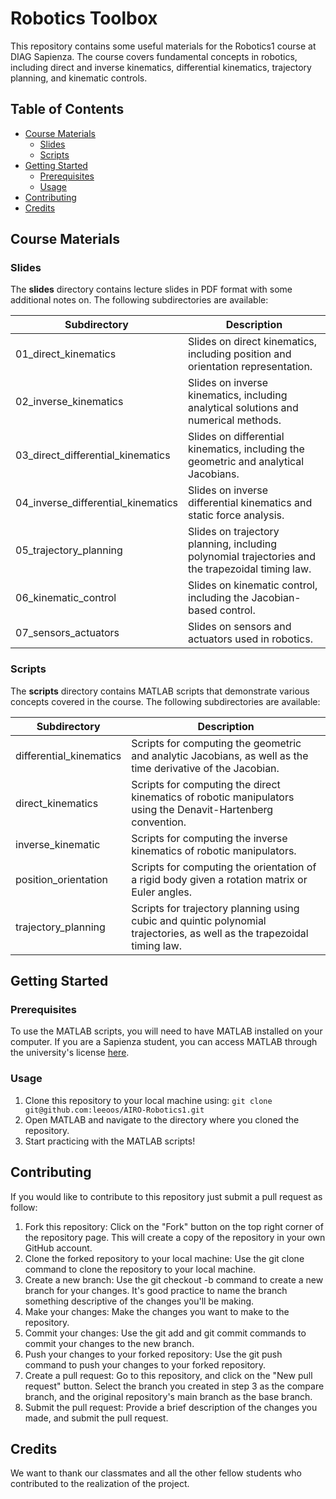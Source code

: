 # Robotics Toolbox 

This  repository contains some useful materials for the Robotics1 course at DIAG Sapienza. The course covers fundamental concepts in robotics, including direct and inverse kinematics, differential kinematics, trajectory planning, and kinematic controls.

## Table of Contents
- [Course Materials](#course-materials)
  - [Slides](#slides)
  - [Scripts](#scripts)
- [Getting Started](#getting-started)
  - [Prerequisites](#prerequisites)
  - [Usage](#usage)
- [Contributing](#contributing)
- [Credits](#credits)

## Course Materials

### Slides
The **slides** directory contains lecture slides in PDF format with some additional notes on. The following subdirectories are available:

| Subdirectory              | Description                                                                       |
|---------------------------|-----------------------------------------------------------------------------------|
| 01_direct_kinematics      | Slides on direct kinematics, including position and orientation representation.  |
| 02_inverse_kinematics     | Slides on inverse kinematics, including analytical solutions and numerical methods.|
| 03_direct_differential_kinematics | Slides on differential kinematics, including the geometric and analytical Jacobians. |
| 04_inverse_differential_kinematics| Slides on inverse differential kinematics and static force analysis.                |
| 05_trajectory_planning    | Slides on trajectory planning, including polynomial trajectories and the trapezoidal timing law.|
| 06_kinematic_control      | Slides on kinematic control, including the Jacobian-based control.                     |
| 07_sensors_actuators      | Slides on sensors and actuators used in robotics.                                    |

### Scripts
The **scripts** directory contains MATLAB scripts that demonstrate various concepts covered in the course. The following subdirectories are available:

| Subdirectory              | Description                                                       |
|---------------------------|-------------------------------------------------------------------|
| differential_kinematics   | Scripts for computing the geometric and analytic Jacobians, as well as the time derivative of the Jacobian.|
| direct_kinematics         | Scripts for computing the direct kinematics of robotic manipulators using the Denavit-Hartenberg convention.|
| inverse_kinematic         | Scripts for computing the inverse kinematics of robotic manipulators.|
| position_orientation      | Scripts for computing the orientation of a rigid body given a rotation matrix or Euler angles.|
| trajectory_planning       | Scripts for trajectory planning using cubic and quintic polynomial trajectories, as well as the trapezoidal timing law.|

## Getting Started

### Prerequisites
To use the MATLAB scripts, you will need to have MATLAB installed on your computer. If you are a Sapienza student, you can access MATLAB through the university's license [here](https://it.mathworks.com/academia/tah-portal/sapienza-universita-di-roma-40576534.html).

### Usage
1. Clone this repository to your local machine using: ``git clone git@github.com:leeoos/AIRO-Robotics1.git``
2. Open MATLAB and navigate to the directory where you cloned the repository.
3. Start practicing with the MATLAB scripts!

## Contributing
If you would like to contribute to this repository just submit a pull request as follow:
1. Fork this repository: Click on the "Fork" button on the top right corner of the repository page. This will create a copy of the repository in your own GitHub account.
2. Clone the forked repository to your local machine: Use the git clone command to clone the repository to your local machine.
3. Create a new branch: Use the git checkout -b command to create a new branch for your changes. It's good practice to name the branch something descriptive of the changes you'll be making.
4. Make your changes: Make the changes you want to make to the repository.
5. Commit your changes: Use the git add and git commit commands to commit your changes to the new branch.
6. Push your changes to your forked repository: Use the git push command to push your changes to your forked repository.
7. Create a pull request: Go to this repository, and click on the "New pull request" button. Select the branch you created in step 3 as the compare branch, and the original repository's main branch as the base branch.
8. Submit the pull request: Provide a brief description of the changes you made, and submit the pull request.

## Credits
We want to thank our classmates and all the other fellow students who contributed to the realization of the project.
